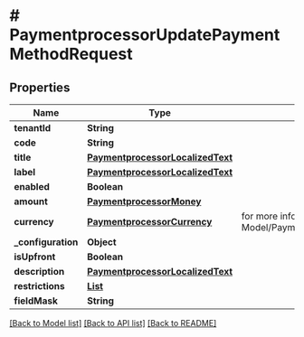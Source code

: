 # # PaymentprocessorUpdatePaymentMethodRequest


## Properties 


Name | Type | Description | Notes
------------ | ------------- | ------------- | -------------
**tenantId**| **String** |   |
**code**| **String** |   |
**title**| [**PaymentprocessorLocalizedText**](PaymentprocessorLocalizedText.md) |   | [optional]
**label**| [**PaymentprocessorLocalizedText**](PaymentprocessorLocalizedText.md) |   | [optional]
**enabled**| **Boolean** |   | [optional]
**amount**| [**PaymentprocessorMoney**](PaymentprocessorMoney.md) |   | [optional]
**currency**| [**PaymentprocessorCurrency**](PaymentprocessorCurrency.md) |  for more information please, see Model/PaymentprocessorCurrency.php  | [optional] [default to PaymentprocessorCurrency.XXX]
**_configuration**| **Object** |   | [optional]
**isUpfront**| **Boolean** |   | [optional]
**description**| [**PaymentprocessorLocalizedText**](PaymentprocessorLocalizedText.md) |   | [optional]
**restrictions**| [**List<PaymentprocessorPaymentMethodRestriction>**](PaymentprocessorPaymentMethodRestriction.md) |   | [optional]
**fieldMask**| **String** |   | [optional]


[[Back to Model list]](../../README.md#models) [[Back to API list]](../../README.md#endpoints) [[Back to README]](../../README.md)

